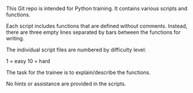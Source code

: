 This Git repo is intended for Python training.
It contains various scripts and functions.

Each script includes functions that are defined without comments.
Instead, there are three empty lines separated by bars between the functions for writing.

The individual script files are numbered by difficulty level:

1 = easy
10 = hard

The task for the trainee is to explain/describe the functions.

No hints or assistance are provided in the scripts.
